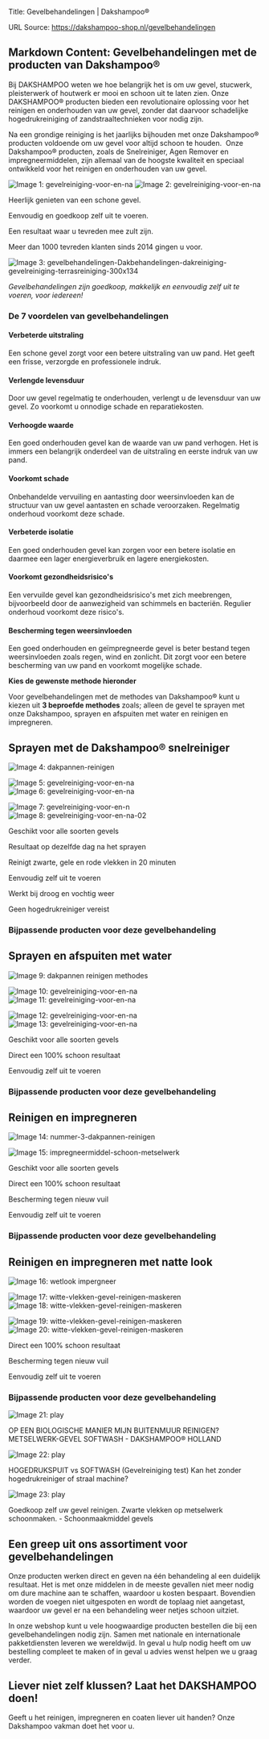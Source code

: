 Title: Gevelbehandelingen | Dakshampoo®

URL Source: https://dakshampoo-shop.nl/gevelbehandelingen

Markdown Content:
Gevelbehandelingen met de producten van Dakshampoo®
---------------------------------------------------

Bij DAKSHAMPOO weten we hoe belangrijk het is om uw gevel, stucwerk, pleisterwerk of houtwerk er mooi en schoon uit te laten zien. Onze DAKSHAMPOO® producten bieden een revolutionaire oplossing voor het reinigen en onderhouden van uw gevel, zonder dat daarvoor schadelijke hogedrukreiniging of zandstraaltechnieken voor nodig zijn.

Na een grondige reiniging is het jaarlijks bijhouden met onze Dakshampoo® producten voldoende om uw gevel voor altijd schoon te houden.  Onze Dakshampoo® producten, zoals de Snelreiniger, Agen Remover en impregneermiddelen, zijn allemaal van de hoogste kwaliteit en speciaal ontwikkeld voor het reinigen en onderhouden van uw gevel.

![Image 1: gevelreiniging-voor-en-na](https://www.dakshampoo-shop.nl/wp-content/uploads/2023/03/gevelreiniging-voor-en-na-03a.jpg) ![Image 2: gevelreiniging-voor-en-na](https://www.dakshampoo-shop.nl/wp-content/uploads/2023/03/gevelreiniging-voor-en-na-03b.jpg)

Heerlijk genieten van een schone gevel.

Eenvoudig en goedkoop zelf uit te voeren.

Een resultaat waar u tevreden mee zult zijn.

Meer dan 1000 tevreden klanten sinds 2014 gingen u voor.

![Image 3: gevelbehandelingen-Dakbehandelingen-dakreiniging-gevelreiniging-terrasreiniging-300x134](https://www.dakshampoo-shop.nl/wp-content/uploads/2023/02/cropped-dakshampoo-logo-dakreiniging-gevelreiniging-terrasreiniging-300x134-1.png)

_Gevelbehandelingen zijn goedkoop, makkelijk en eenvoudig zelf uit te voeren, voor iedereen!_

### De 7 voordelen van gevelbehandelingen

#### Verbeterde uitstraling

Een schone gevel zorgt voor een betere uitstraling van uw pand. Het geeft een frisse, verzorgde en professionele indruk.

#### Verlengde levensduur

Door uw gevel regelmatig te onderhouden, verlengt u de levensduur van uw gevel. Zo voorkomt u onnodige schade en reparatiekosten.

#### Verhoogde waarde

Een goed onderhouden gevel kan de waarde van uw pand verhogen. Het is immers een belangrijk onderdeel van de uitstraling en eerste indruk van uw pand.

#### Voorkomt schade

Onbehandelde vervuiling en aantasting door weersinvloeden kan de structuur van uw gevel aantasten en schade veroorzaken. Regelmatig onderhoud voorkomt deze schade.

#### Verbeterde isolatie

Een goed onderhouden gevel kan zorgen voor een betere isolatie en daarmee een lager energieverbruik en lagere energiekosten.

#### Voorkomt gezondheidsrisico's

Een vervuilde gevel kan gezondheidsrisico's met zich meebrengen, bijvoorbeeld door de aanwezigheid van schimmels en bacteriën. Regulier onderhoud voorkomt deze risico's.

#### Bescherming tegen weersinvloeden

Een goed onderhouden en geïmpregneerde gevel is beter bestand tegen weersinvloeden zoals regen, wind en zonlicht. Dit zorgt voor een betere bescherming van uw pand en voorkomt mogelijke schade.

**Kies de gewenste methode hieronder**

Voor gevelbehandelingen met de methodes van Dakshampoo® kunt u kiezen uit **3 beproefde methodes** zoals; alleen de gevel te sprayen met onze Dakshampoo, sprayen en afspuiten met water en reinigen en impregneren.

Sprayen met de Dakshampoo® snelreiniger
---------------------------------------

![Image 4: dakpannen-reinigen](https://www.dakshampoo-shop.nl/wp-content/uploads/2023/02/nummer-1-dakpannen-reinigen.png)

![Image 5: gevelreiniging-voor-en-na](https://www.dakshampoo-shop.nl/wp-content/uploads/2023/03/gevelreiniging-voor-en-na-05a.jpg) ![Image 6: gevelreiniging-voor-en-na](https://www.dakshampoo-shop.nl/wp-content/uploads/2023/03/gevelreiniging-voor-en-na-05b.jpg)

![Image 7: gevelreiniging-voor-en-n](https://www.dakshampoo-shop.nl/wp-content/uploads/2023/03/gevelreiniging-voor-en-na-02a.jpg) ![Image 8: gevelreiniging-voor-en-na-02](https://www.dakshampoo-shop.nl/wp-content/uploads/2023/03/gevelreiniging-voor-en-na-02b.jpg)

Geschikt voor alle soorten gevels

Resultaat op dezelfde dag na het sprayen

Reinigt zwarte, gele en rode vlekken in 20 minuten

Eenvoudig zelf uit te voeren

Werkt bij droog en vochtig weer

Geen hogedrukreiniger vereist

### Bijpassende producten voor deze gevelbehandeling

Sprayen en afspuiten met water
------------------------------

![Image 9: dakpannen reinigen methodes](https://www.dakshampoo-shop.nl/wp-content/uploads/2023/02/nummer-2-dakpannen-reinigen.png)

![Image 10: gevelreiniging-voor-en-na](https://www.dakshampoo-shop.nl/wp-content/uploads/2023/03/gevelreiniging-voor-en-na-06a.jpg) ![Image 11: gevelreiniging-voor-en-na](https://www.dakshampoo-shop.nl/wp-content/uploads/2023/03/gevelreiniging-voor-en-na-06b.jpg)

![Image 12: gevelreiniging-voor-en-na](https://www.dakshampoo-shop.nl/wp-content/uploads/2023/03/gevelreiniging-voor-en-na-04a.jpg) ![Image 13: gevelreiniging-voor-en-na](https://www.dakshampoo-shop.nl/wp-content/uploads/2023/03/gevelreiniging-voor-en-na-04b.jpg)

Geschikt voor alle soorten gevels

Direct een 100% schoon resultaat

Eenvoudig zelf uit te voeren

### Bijpassende producten voor deze gevelbehandeling

Reinigen en impregneren
-----------------------

![Image 14: nummer-3-dakpannen-reinigen](https://www.dakshampoo-shop.nl/wp-content/uploads/2023/02/nummer-3-dakpannen-reinigen.png)

![Image 15: impregneermiddel-schoon-metselwerk](https://www.dakshampoo-shop.nl/wp-content/uploads/2023/03/impregneermiddel-schoon-metselwerk.jpg)

Geschikt voor alle soorten gevels

Direct een 100% schoon resultaat

Bescherming tegen nieuw vuil

Eenvoudig zelf uit te voeren

### Bijpassende producten voor deze gevelbehandeling

Reinigen en impregneren met natte look
--------------------------------------

![Image 16: wetlook impergneer](https://www.dakshampoo-shop.nl/wp-content/uploads/2023/02/nummer-4-dakpannen-reinigen.png)

![Image 17: witte-vlekken-gevel-reinigen-maskeren](https://www.dakshampoo-shop.nl/wp-content/uploads/2023/11/witte-vlekken-gevel-reinigen-maskeren-02a-1.jpg) ![Image 18: witte-vlekken-gevel-reinigen-maskeren](https://www.dakshampoo-shop.nl/wp-content/uploads/2023/11/witte-vlekken-gevel-reinigen-maskeren-02b-1.jpg)

![Image 19: witte-vlekken-gevel-reinigen-maskeren](https://www.dakshampoo-shop.nl/wp-content/uploads/2023/11/witte-vlekken-gevel-reinigen-maskeren-01a.jpg) ![Image 20: witte-vlekken-gevel-reinigen-maskeren](https://www.dakshampoo-shop.nl/wp-content/uploads/2023/11/witte-vlekken-gevel-reinigen-maskeren-01b.jpg)

Direct een 100% schoon resultaat

Bescherming tegen nieuw vuil

Eenvoudig zelf uit te voeren

### Bijpassende producten voor deze gevelbehandeling

![Image 21: play](https://www.dakshampoo-shop.nl/wp-content/plugins/youtube-embed-plus/images/playhover.png)

OP EEN BIOLOGISCHE MANIER MIJN BUITENMUUR REINIGEN? METSELWERK-GEVEL SOFTWASH - DAKSHAMPOO® HOLLAND

![Image 22: play](https://www.dakshampoo-shop.nl/wp-content/plugins/youtube-embed-plus/images/playhover.png)

HOGEDRUKSPUIT vs SOFTWASH (Gevelreiniging test) Kan het zonder hogedrukreiniger of straal machine?

![Image 23: play](https://www.dakshampoo-shop.nl/wp-content/plugins/youtube-embed-plus/images/playhover.png)

Goedkoop zelf uw gevel reinigen. Zwarte vlekken op metselwerk schoonmaken. - Schoonmaakmiddel gevels

Een greep uit ons assortiment voor gevelbehandelingen
-----------------------------------------------------

Onze producten werken direct en geven na één behandeling al een duidelijk resultaat. Het is met onze middelen in de meeste gevallen niet meer nodig om dure machine aan te schaffen, waardoor u kosten bespaart. Bovendien worden de voegen niet uitgespoten en wordt de toplaag niet aangetast, waardoor uw gevel er na een behandeling weer netjes schoon uitziet.

In onze webshop kunt u vele hoogwaardige producten bestellen die bij een gevelbehandelingen nodig zijn. Samen met nationale en internationale pakketdiensten leveren we wereldwijd. In geval u hulp nodig heeft om uw bestelling compleet te maken of in geval u advies wenst helpen we u graag verder.

Liever niet zelf klussen? Laat het DAKSHAMPOO doen!
---------------------------------------------------

Geeft u het reinigen, impregneren en coaten liever uit handen? Onze Dakshampoo vakman doet het voor u.
